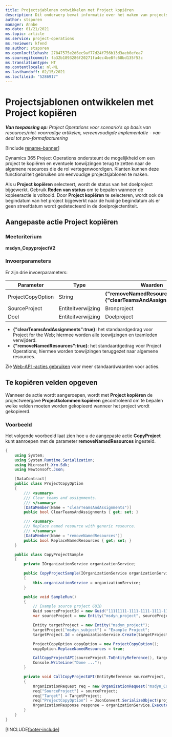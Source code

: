 ```yaml
---
title: Projectsjablonen ontwikkelen met Project kopiëren
description: Dit onderwerp bevat informatie over het maken van projectsjablonen met de aangepaste actie Project kopiëren.
author: stsporen
manager: Annbe
ms.date: 01/21/2021
ms.topic: article
ms.service: project-operations
ms.reviewer: kfend
ms.author: stsporen
ms.openlocfilehash: 27847575e2d6ec9af77d24f756b13d3aeb0efea7
ms.sourcegitcommit: fa32b1893286f20271fa4ec4be8fc68bd135f53c
ms.translationtype: HT
ms.contentlocale: nl-NL
ms.lasthandoff: 02/15/2021
ms.locfileid: "5286917"
---
```

# <a name="develop-project-templates-with-copy-project"></a>Projectsjablonen ontwikkelen met Project kopiëren

_**Van toepassing op:** Project Operations voor scenario's op basis van resources/niet-voorradige artikelen, vereenvoudigde implementatie - van deal tot pro-formafacturering_

[!include [rename-banner](~/includes/cc-data-platform-banner.md)]

Dynamics 365 Project Operations ondersteunt de mogelijkheid om een project te kopiëren en eventuele toewijzingen terug te zetten naar de algemene resources die de rol vertegenwoordigen. Klanten kunnen deze functionaliteit gebruiken om eenvoudige projectsjablonen te maken.

Als u **Project kopiëren** selecteert, wordt de status van het doelproject bijgewerkt. Gebruik **Reden van status** om te bepalen wanneer de kopieeractie is voltooid. Door **Project kopiëren** te selecteren, wordt ook de begindatum van het project bijgewerkt naar de huidige begindatum als er geen streefdatum wordt gedetecteerd in de doelprojectentiteit.

## <a name="copy-project-custom-action"></a>Aangepaste actie Project kopiëren 

### <a name="name"></a>Meetcriterium 

**msdyn_CopyprojectV2**

### <a name="input-parameters"></a>Invoerparameters
Er zijn drie invoerparameters:

| Parameter          | Type   | Waarden                                                   | 
|--------------------|--------|----------------------------------------------------------|
| ProjectCopyOption  | String | **{"removeNamedResources":true}** of **{"clearTeamsAndAssignments":true}** |
| SourceProject      | Entiteitverwijzing | Bronproject |
| Doel             | Entiteitverwijzing | Doelproject |


- **{"clearTeamsAndAssignments":true}**: het standaardgedrag voor Project for the Web; hiermee worden alle toewijzingen en teamleden verwijderd.
- **{"removeNamedResources":true}**: het standaardgedrag voor Project Operations; hiermee worden toewijzingen teruggezet naar algemene resources.

Zie [Web-API -acties gebruiken](https://docs.microsoft.com/powerapps/developer/common-data-service/webapi/use-web-api-actions) voor meer standaardwaarden voor acties.

## <a name="specify-fields-to-copy"></a>Te kopiëren velden opgeven 
Wanneer de actie wordt aangeroepen, wordt met **Project kopiëren** de projectweergave **Projectkolommen kopiëren** gecontroleerd om te bepalen welke velden moeten worden gekopieerd wanneer het project wordt gekopieerd.


### <a name="example"></a>Voorbeeld
Het volgende voorbeeld laat zien hoe u de aangepaste actie **CopyProject** kunt aanroepen met de parameter **removeNamedResources** ingesteld.
```C#
{
    using System;
    using System.Runtime.Serialization;
    using Microsoft.Xrm.Sdk;
    using Newtonsoft.Json;

    [DataContract]
    public class ProjectCopyOption
    {
        /// <summary>
        /// Clear teams and assignments.
        /// </summary>
        [DataMember(Name = "clearTeamsAndAssignments")]
        public bool ClearTeamsAndAssignments { get; set; }

        /// <summary>
        /// Replace named resource with generic resource.
        /// </summary>
        [DataMember(Name = "removeNamedResources")]
        public bool ReplaceNamedResources { get; set; }
    }

    public class CopyProjectSample
    {
        private IOrganizationService organizationService;

        public CopyProjectSample(IOrganizationService organizationService)
        {
            this.organizationService = organizationService;
        }

        public void SampleRun()
        {
            // Example source project GUID
            Guid sourceProjectId = new Guid("11111111-1111-1111-1111-111111111111");
            var sourceProject = new Entity("msdyn_project", sourceProjectId);

            Entity targetProject = new Entity("msdyn_project");
            targetProject["msdyn_subject"] = "Example Project";
            targetProject.Id = organizationService.Create(targetProject);

            ProjectCopyOption copyOption = new ProjectCopyOption();
            copyOption.ReplaceNamedResources = true;

            CallCopyProjectAPI(sourceProject.ToEntityReference(), targetProject.ToEntityReference(), copyOption);
            Console.WriteLine("Done ...");
        }

        private void CallCopyProjectAPI(EntityReference sourceProject, EntityReference TargetProject, ProjectCopyOption projectCopyOption)
        {
            OrganizationRequest req = new OrganizationRequest("msdyn_CopyProjectV2");
            req["SourceProject"] = sourceProject;
            req["Target"] = TargetProject;
            req["ProjectCopyOption"] = JsonConvert.SerializeObject(projectCopyOption);
            OrganizationResponse response = organizationService.Execute(req);
        }
    }
}
```


[!INCLUDE[footer-include](../includes/footer-banner.md)]